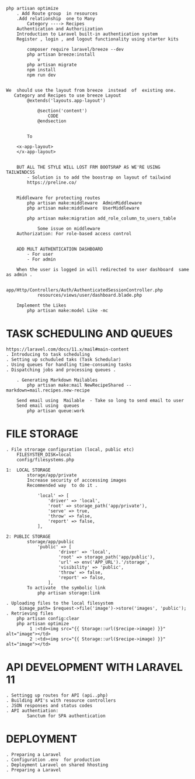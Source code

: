     php artisan optimize
        . Add Route group  in resources
        .Add relationship  one to Many
            Category ----> Recipes
        Authentication and Authoriization
        Introduction to Laravel built-in authentication system
        Register , login , and logout functionality using starter kits
        
            composer require laravel/breeze --dev
            php artisan breeze:install
                v
            php artisan migrate
            npm install
            npm run dev
                
        
    We  should use the layout from breeze  instead  of  existing one.
       Category and Recipes to use breeze Layout
            @extends('layouts.app-layout')

                @section('content')
                    CODE
                @endsection


            To

        <x-app-layout>
        </x-app-layout>


        BUT ALL THE STYLE WILL LOST FRM BOOTSRAP AS WE'RE USING TAILWINDCSS
            - Solution is to add the boostrap on layout of tailwind
            https://preline.co/


        Middleware for protecting routes
            php artisan make:middleware  AdminMiddleware
            php artisan make:middleware  UserMiddleware

            php artisan make:migration add_role_column_to_users_table

                Some issue on middleware 
        Authorization: For role-based access control


        ADD MULT AUTHENTICATION DASHBOARD 
            - For user
            - For admin 

        When the user is logged in will redirected to user dashboard  same as admin .
            
                app/Http/Controllers/Auth/AuthenticatedSessionController.php
                resources/views/user/dashboard.blade.php

        Implement the Likes 
            php artisan make:model Like -mc


# TASK SCHEDULING AND QUEUES 
    https://laravel.com/docs/11.x/mail#main-content
    . Introducing to task scheduling
    . Setting up schuduled taks (Task Schedular)
    . Using queues for handling time-consuming tasks
    . Dispatching jobs and processing queues .

        . Generating Markdown Mailables
            php artisan make:mail NewRecipeShared --markdown=mail.recipes.new-recipe

        Send email using  Mailable  - Take so long to send email to user
        Send email using  queues  
            php artisan queue:work

# FILE STORAGE
    . File strorage configuration (local, public etc)
        FILESYSTEM_DISK=local
        config/filesystems.php

    1:  LOCAL STORAGE
            storage/app/private
            Increase security of acccessing images 
            Recommended way  to do it .

                'local' => [
                    'driver' => 'local',
                    'root' => storage_path('app/private'),
                    'serve' => true,
                    'throw' => false,
                    'report' => false,
                ],

    2: PUBLIC STORAGE
            storage/app/public
                'public' => [
                        'driver' => 'local',
                        'root' => storage_path('app/public'),
                        'url' => env('APP_URL').'/storage',
                        'visibility' => 'public',
                        'throw' => false,
                        'report' => false,
                    ],
            To activate  the symbolic link
                php artisan storage:link

    . Uploading files to the local filesystem
         $image_path= $request->file('image')->store('images', 'public');
    . Retrieving files
        php artisan config:clear
        php artisan optimize
             1 :<td><img src="{{ Storage::url($recipe->image) }}" alt="image"></td>
             2 :<td><img src="{{ Storage::url($recipe->image) }}" alt="image"></td>
# API DEVELOPMENT WITH LARAVEL 11
    . Settingg up routes for API (api..php)
    . Building API's with resource controllers
    . JSON responses and status codes
    . API authentiation:
            Sanctum for SPA authentication

# DEPLOYMENT 
    . Preparing a Laravel
    . Configuration .env  for production
    . Deployment Laravel on shared hhosting
    . Preparing a Laravel





                
